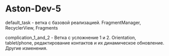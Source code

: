 # Aston-Dev-5

default_task - ветка с базовой реализацией. FragmentManager, RecyclerView, Fragments

complication_1_and_2 - Ветка с усложнение 1 и 2. Orientation, tablet/phone, редактирование контактов и их динамическое обновление. Другие изменения.
